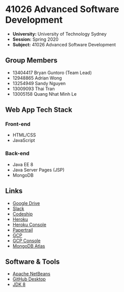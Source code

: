 # 41026 Advanced Software Development

- **University:** University of Technology Sydney
- **Session:** Spring 2020
- **Subject:** 41026 Advanced Software Development

## Group Members

- 13404417 Bryan Guntoro (Team Lead)
- 12948865 Adrian Wong
- 13254949 Sandy Nguyen
- 13009093 Thai Tran
- 13005158 Quang Nhat Minh Le

## Web App Tech Stack

### Front-end
- HTML/CSS
- JavaScript

### Back-end
- Java EE 8
- Java Server Pages (JSP)
- MongoDB

## Links

- [Google Drive](https://drive.google.com/drive/folders/1hYSAZWtSsTQhhmAIcCVMuD98-YkmWGMC?usp=sharing)
- [Slack](https://app.slack.com/client/T0187MBJ8E6/C018XGMRZSL)
- [Codeship](https://app.codeship.com/rapid-clean)
- [Heroku](https://rapidclean.herokuapp.com/)
- [Heroku Console](https://dashboard.heroku.com/apps/rapidclean)
- [Papertrail](https://my.papertrailapp.com/groups/21279852/events?q=%22%22)
- [GCP](https://rapid-clean-287217.ts.r.appspot.com/)
- [GCP Console](https://console.cloud.google.com/home/dashboard?project=rapid-clean-287217)
- [MongoDB Atlas](https://cloud.mongodb.com/v2/5f421021eb308e2f3016e728#clusters)

## Software & Tools

- [Apache NetBeans](https://netbeans.apache.org/download/index.html)
- [GitHub Desktop](https://desktop.github.com/)
- [JDK 8](https://www.oracle.com/java/technologies/javase/javase-jdk8-downloads.html)

